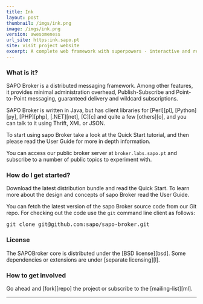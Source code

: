 ```yaml
---
title: Ink
layout: post
thumbnail: /imgs/ink.png
image: /imgs/ink.png
version: awesomeness
url_site: https:ink.sapo.pt
site: visit project website 
excerpt: A complete web framework with superpowers - interactive and responsive cross-browser awesomeness in a few strokes.
---
```



### What is it?

SAPO Broker is a distributed messaging framework. Among other features, it provides minimal administration overhead, Publish-Subscribe and Point-to-Point messaging, guaranteed delivery and wildcard subscriptions.

SAPO Broker is written in Java, but has client libraries for [Perl][pl], [Python][py], [PHP][php], [.NET][net], [C][c] and quite a few [others][o], and you can talk to it using Thrift, XML or JSON.

To start using <span class="podium">sapo</span> Broker take a look at the Quick Start tutorial, and then please read the User Guide for more in depth information.

You can access our public broker server at <code>broker.labs.sapo.pt</code> and subscribe to a number of public topics to experiment with.

### How do I get started?

Download the latest distribution bundle and read the Quick Start. To learn more about the design and concepts of <span class="podium">sapo</span> Broker read the User Guide.

You can fetch the latest version of the <span class="podium">sapo</span> Broker source code from our Git repo. For checking out the code use the <code>git</code> command line client as follows:

<pre class="prettyprint">
git clone git@github.com:sapo/sapo-broker.git
</pre>

### License

The SAPOBroker core is distributed under the [BSD license][bsd]. Some dependencies or extensions are under [separate licensing][l].

### How to get involved

Go ahead and [fork][repo] the project or subscribe to the [mailing-list][ml].

----

